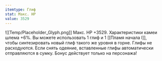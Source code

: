 ```yaml
---
itemtype: Глиф
stat: Макс. HP 
value: 3529
---
```

![[Temp/Placeholder_Glyph.png]]
Макс. HP +3529. Характеристики камеи шлема +6%. Вы можете использовать 1 глиф и 1 [[Пламя начала I]], чтобы синтезировать новый глиф такого же уровня в горне. Глифы не расходуются. Если снять одеяние, вставленные глифы автоматически отправляются в сумку. Бонус действует только на персонажа!

